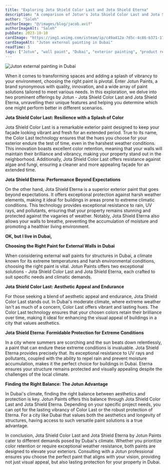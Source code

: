 ```yaml
---
title: "Exploring Jota Shield Color Last and Jota Shield Eterna"
description: "A comparison of Jotun's Jota Shield Color Last and Jota Shield Eterna paints, focusing on features, durability, and suitability for Dubai's climate."
author: "Saleh"
authorImage: "@/images/blog/jacob.avif"
authorImageAlt: "Saleh"
pubDate: 2023-10-10
cardImage: "https://img1.wsimg.com/isteam/ip/c49a412a-7d5c-4c86-b371-17b58bdd84ac/jotun.jpg/:/rs=w:1280"
cardImageAlt: "Juton external painting in Dubai"
readTime: 5
tags: ["Jotun", "wall paint", "Dubai", "exterior painting", "product review"]
---
```



![Juton external painting in Dubai](https://img1.wsimg.com/isteam/ip/c49a412a-7d5c-4c86-b371-17b58bdd84ac/jotun.jpg/:/rs=w:1280 "Juton external painting in Dubai")

When it comes to transforming spaces and adding a splash of vibrancy to your environment, choosing the right paint is pivotal. Enter Jotun Paints, a brand synonymous with quality, innovation, and a wide array of paint solutions tailored to meet various needs. In this exploration, we delve into two prominent offerings by Jotun - Jota Shield Color Last and Jota Shield Eterna, unravelling their unique features and helping you determine which one might perform better in different scenarios.

**Jota Shield Color Last: Resilience with a Splash of Color**

Jota Shield Color Last is a remarkable exterior paint designed to keep your façade looking vibrant and fresh for an extended period. True to its name, the Color Last technology ensures that the hues you choose for your exterior endure the test of time, even in the harshest weather conditions. This innovation boasts excellent color retention, meaning that your walls will maintain their brilliance and vibrancy, making your property stand out in the neighborhood. Additionally, Jota Shield Color Last offers resistance against algae and fungi, ensuring a cleaner and more appealing façade for an extended time.

**Jota Shield Eterna: Performance Beyond Expectations**

On the other hand, Jota Shield Eterna is a superior exterior paint that goes beyond expectations. It offers exceptional protection against harsh weather elements, making it ideal for buildings in areas prone to extreme climatic conditions. This technology provides exceptional resistance to rain, UV rays, and pollutants, ensuring that your property remains stunning and protected against the vagaries of weather. Notably, Jota Shield Eterna also allows your walls to breathe, preventing the accumulation of moisture and promoting a healthier living environment.

  

**OK, but I live in Dubai,**

**Choosing the Right Paint for External Walls in Dubai**

When considering external wall paints for structures in Dubai, a climate known for its extreme temperatures and harsh environmental conditions, choosing the right paint is vital. Jotun Paints offers two exceptional solutions - Jota Shield Color Last and Jota Shield Eterna, each crafted to suit specific needs and climatic demands.

**Jota Shield Color Last: Aesthetic Appeal and Endurance**

For those seeking a blend of aesthetic appeal and endurance, Jota Shield Color Last stands out. In Dubai's moderate climate, where extreme weather isn't as much of a concern, Color Last offers vibrant and lasting hues. The Color Last technology ensures that your chosen colors retain their brilliance over time, making it ideal for enhancing the visual appeal of buildings in a city that values aesthetics.

**Jota Shield Eterna: Formidable Protection for Extreme Conditions**

In a city where summers are scorching and the sun beats down relentlessly, a paint that can endure these extreme conditions is invaluable. Jota Shield Eterna provides precisely that. Its exceptional resistance to UV rays and pollutants, coupled with the ability to repel rain and prevent moisture accumulation, makes it the perfect choice for buildings in Dubai. Eterna ensures your structure remains protected and visually appealing despite the challenges of the local climate.

**Finding the Right Balance: The Jotun Advantage**

In Dubai's climate, finding the right balance between aesthetics and protection is key. Jotun Paints offers this balance through Jota Shield Color Last and Jota Shield Eterna. Depending on your specific project needs, you can opt for the lasting vibrancy of Color Last or the robust protection of Eterna. For a city like Dubai that values both the aesthetics and longevity of structures, having access to such versatile paint solutions is a true advantage.

In conclusion, Jota Shield Color Last and Jota Shield Eterna by Jotun Paints cater to different demands posed by Dubai's climate. Whether you prioritize color retention or require exceptional weather resistance, both paints are designed to elevate your exteriors. Consulting with a Jotun professional ensures you choose the perfect paint that aligns with your vision, providing not just visual appeal, but also lasting protection for your property in Dubai.
